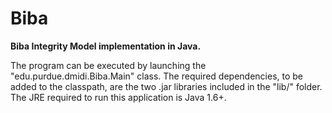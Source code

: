 Biba
====

**Biba Integrity Model implementation in Java.**

The program can be executed by launching the "edu.purdue.dmidi.Biba.Main" class.
The required dependencies, to be added to the classpath, are the two .jar libraries included in the "lib/" folder.
The JRE required to run this application is Java 1.6+.